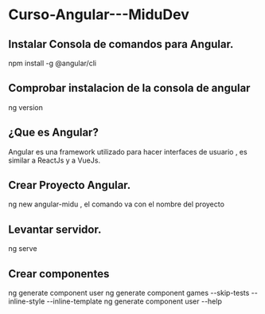 # Curso-Angular---MiduDev

## Instalar Consola de comandos para Angular.

npm install -g @angular/cli 

## Comprobar instalacion de la consola de angular

ng version

## ¿Que es Angular?
Angular es una framework utilizado para hacer interfaces de usuario , es similar a ReactJs y a VueJs.

## Crear Proyecto Angular.
ng new angular-midu , el comando va con el nombre del proyecto

## Levantar servidor.
ng serve

## Crear componentes
ng generate component user
ng generate component games --skip-tests --inline-style --inline-template
ng generate component user --help
